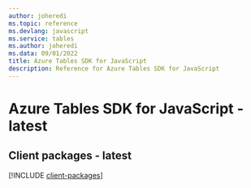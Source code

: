 ```yaml
---
author: joheredi
ms.topic: reference
ms.devlang: javascript
ms.service: tables
ms.author: joheredi
ms.data: 09/01/2022
title: Azure Tables SDK for JavaScript
description: Reference for Azure Tables SDK for JavaScript
---
```

# Azure Tables SDK for JavaScript - latest

## Client packages - latest
[!INCLUDE [client-packages](tables-client-index.md)]